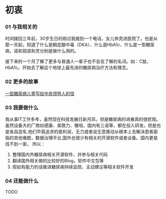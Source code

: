 # 初衷


### 01 与我相关的

时间拨回三年前，30岁生日的刚过我接到一个电话，女儿休克进医院了。也是从那一天起，知道了什么是酮症酸中毒（DKA）、什么是HbA1c、什么是一型糖尿病，诺和锐诺和灵分别是做什么用的。

接下来的一个月了解了更多与普通人一辈子也不会去了解的名词。如：C肽、HbA1c。开始去了解这个地球上最先进的糖尿病治疗方法和理念。

### 02 更多的故事

[一型糖尿病儿童写给中央领导人的信](http://bbs.tnbz.com/thread-312578-1-1.html)

### 03 我要做什么

我从事IT工作多年，虽然现在科技发展日新月异。但是糖尿病的进展真的很悲观。虽然设备大的厂商如德康、美敦力、雅培，国内有三诺等，都在投入研发。但是也是各自造车,他们毕竟追求的是利润，无力或者说无意推动从根本上去解决患者面临的其他难题，数据治理平台,国外也很少有相关的开源软件或者设备。国内更是找不到一家。
所以：

1. 整理国内外糖尿病相关开源软件，并参与相关代码
2. 翻译国外相关做的比较好的Blog，软件中文包等
3. 假如有能力的话推进糖尿病持续监控，主动建议等相关软件开发

### 04 还能做什么

TODO

